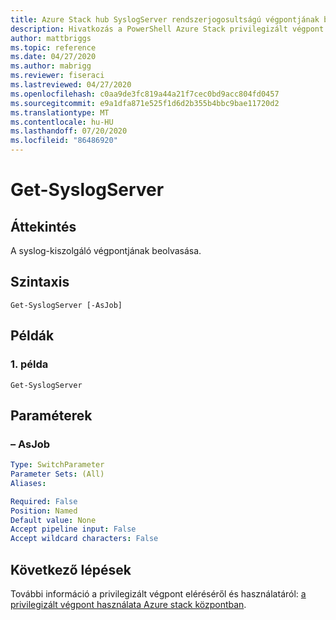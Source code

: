 ```yaml
---
title: Azure Stack hub SyslogServer rendszerjogosultságú végpontjának beolvasása
description: Hivatkozás a PowerShell Azure Stack privilegizált végpont – Get-SyslogServer
author: mattbriggs
ms.topic: reference
ms.date: 04/27/2020
ms.author: mabrigg
ms.reviewer: fiseraci
ms.lastreviewed: 04/27/2020
ms.openlocfilehash: c0aa9de3fc819a44a21f7cec0bd9acc804fd0457
ms.sourcegitcommit: e9a1dfa871e525f1d6d2b355b4bbc9bae11720d2
ms.translationtype: MT
ms.contentlocale: hu-HU
ms.lasthandoff: 07/20/2020
ms.locfileid: "86486920"
---
```

# <a name="get-syslogserver"></a>Get-SyslogServer

## <a name="synopsis"></a>Áttekintés
A syslog-kiszolgáló végpontjának beolvasása.

## <a name="syntax"></a>Szintaxis

```
Get-SyslogServer [-AsJob]
```

## <a name="examples"></a>Példák

### <a name="example-1"></a>1\. példa
```
Get-SyslogServer
```

## <a name="parameters"></a>Paraméterek

### <a name="-asjob"></a>– AsJob


```yaml
Type: SwitchParameter
Parameter Sets: (All)
Aliases:

Required: False
Position: Named
Default value: None
Accept pipeline input: False
Accept wildcard characters: False
```

## <a name="next-steps"></a>Következő lépések

További információ a privilegizált végpont eléréséről és használatáról: [a privilegizált végpont használata Azure stack központban](../../operator/azure-stack-privileged-endpoint.md).
